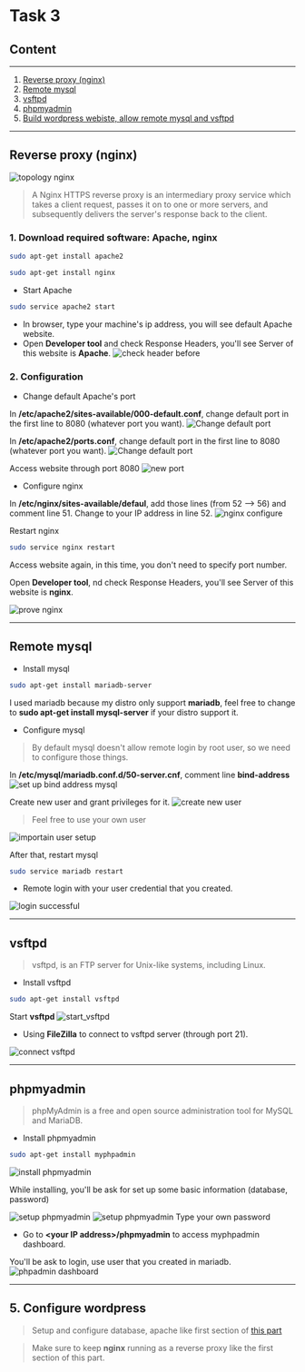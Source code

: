 # Task 3
## Content
---
1. <a href="#1">Reverse proxy (nginx)</a>
2. <a href="#2">Remote mysql</a>
3. <a href="#2">vsftpd</a>
4. <a href="#2">phpmyadmin</a>
5. <a href="#2">Build wordpress webiste, allow remote mysql and vsftpd</a>
---
<div id="1"></div>

## Reverse proxy (nginx)

![topology nginx](./img/reverse-proxy-nginx-topology.jpg)

>A Nginx HTTPS reverse proxy is an intermediary proxy service which takes a client request, passes it on to one or more servers, and subsequently delivers the server's response back to the client.

### 1. Download required software: Apache, nginx

```bash
sudo apt-get install apache2
```
```bash
sudo apt-get install nginx
```

- Start Apache
```bash
sudo service apache2 start
```
- In browser, type your machine's ip address, you will see default Apache website.
- Open **Developer tool** and check Response Headers, you'll see Server of this website is **Apache**.
![check header before](./img/prove_apach.png)

### 2. Configuration
- Change default Apache's port

In **/etc/apache2/sites-available/000-default.conf**, change default port in the first line to 8080 (whatever port you want).
![Change default port](./img/changport_000.png)

In **/etc/apache2/ports.conf**, change default port in the first line to 8080 (whatever port you want).
![Change default port](./img/change_ports.png)

Access website through port 8080
![new port](./img/change_port_apache.png)

- Configure nginx

In **/etc/nginx/sites-available/defaul**, add those lines (from 52 --> 56) and comment line 51. Change to your IP address in line 52.
![nginx configure](./img/change_nginx.png)

Restart nginx
```bash
sudo service nginx restart
```

Access website again, in this time, you don't need to specify port number.

Open **Developer tool**, nd check Response Headers, you'll see Server of this website is **nginx**.

![prove nginx](./img/nginx_prove.png)

---
<div id="2"></div>

## Remote mysql

- Install mysql
```bash
sudo apt-get install mariadb-server
```
I used mariadb because my distro only support **mariadb**, feel free to change to **sudo apt-get install mysql-server** if your distro support it.

- Configure mysql

> By default mysql doesn't allow remote login by root user, so we need to configure those things.

In **/etc/mysql/mariadb.conf.d/50-server.cnf**, comment line **bind-address**
![set up bind address mysql](./img/setup_mysql_remote.jpeg)


Create new user and grant privileges for it.
![create new user](./img/create_user_to_remote_mysql.jpeg)
> Feel free to use your own user

![importain user setup](./img/required_setup.jpeg)

After that, restart mysql
```bash
sudo service mariadb restart
```

- Remote login with your user credential that you created.

![login successful](./img/login_remote_success.jpeg)

---
<div id="3"><div>

## vsftpd
> vsftpd, is an FTP server for Unix-like systems, including Linux.

- Install vsftpd
```bash
sudo apt-get install vsftpd
```
Start **vsftpd**
![start_vsftpd](./img/start_vsftpd.jpeg) 

- Using **FileZilla** to connect to vsftpd server (through port 21).

![connect vsftpd](./img/test_file_vsftpd.jpeg)

---
<div id="4"></div>

## phpmyadmin
> phpMyAdmin is a free and open source administration tool for MySQL and MariaDB.
- Install phpmyadmin
```bash
sudo apt-get install myphpadmin
```
![install phpmyadmin](./img/install_phpmyadmin.jpeg)

While installing, you'll be ask for set up some basic information (database, password)

![setup phpmyadmin](./img/setup_phpmyadmin.jpeg)
![setup phpmyadmin](./img/setup_password_phpmyadin.jpeg)
Type your own password

- Go to **\<your IP address>/phpmyadmin** to access myphpadmin dashboard.

You'll be ask to login, use user that you created in mariadb.
![phpadmin dashboard](./img/phpadmin-dashboard.png)

---
<div id="5"></div>

## 5. Configure wordpress

> Setup and configure database, apache like first section of [this part](./Task2/part1.md)

> Make sure to keep **nginx** running as a reverse proxy like the first section of this part.



